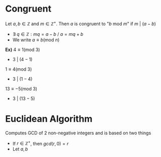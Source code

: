 # Congruent
Let $a,b\in\mathbb{Z}$ and $m\in\mathbb{Z}^{+}$.
Then $a$ is congruent to "$b\text{ mod } m$" if $m\text{ | }(a-b)$
- $\exists \text{ }q\in\mathbb{Z}:mq=a-b\text{ / }a=mq+b$
- We write $a\equiv b(\text{mod }n)$

**Ex)**
$4\equiv 1(\text{mod 3})$
- $3\text{ | }(4-1)$

$1\equiv 4(\text{mod 3})$
- $3\text{ | }(1-4)$

$13\equiv -5(\text{mod 3})$
- $3\text{ | }(13-5)$

# Euclidean Algorithm
Computes GCD of 2 non-negative integers and is based on two things
- If $r\in\mathbb{Z}^{+}$, then $gcd(r,0)=r$
- Let $a,b$
